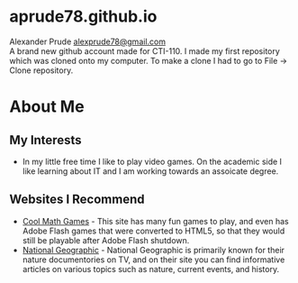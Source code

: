 # aprude78.github.io
Alexander Prude alexprude78@gmail.com  
  A brand new github account made for CTI-110.
I made my first repository which was cloned onto my computer.
To make a clone I had to go to File -> Clone repository.

# About Me  
  ## My Interests
* In my little free time I like to play video games. On the academic side I like learning about IT and I am working towards an assoicate degree.
## Websites I Recommend
 * [Cool Math Games](https://www.coolmathgames.com) - This site has many fun games to play, and even has Adobe Flash games that were converted to HTML5, so that they would still be playable after Adobe Flash shutdown.
 * [National Geographic](https://www.nationalgeographic.com) - National Geographic is primarily known for their nature documentories on TV, and on their site you can find informative articles on various topics such as nature, current events, and history.
